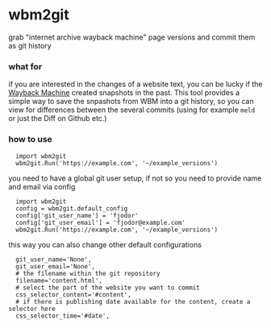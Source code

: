# wbm2git

grab "internet archive wayback machine" page versions and commit them as git history

### what for
if you are interested in the changes of a website text, you can be lucky if the [Wayback Machine](https://web.archive.org/) created snapshots in the past. 
This tool provides a simple way to save the snpashots from WBM into a git history, so you can view for differences between 
the several commits (using for example `meld` or just the Diff on Github etc.)

### how to use

```
  import wbm2git
  wbm2git.Run('https://example.com', '~/example_versions')
```

you need to have a global git user setup, if not so you need to provide name and email via config

```
  import wbm2git
  config = wbm2git.default_config
  config['git_user_name'] = 'fjodor'
  config['git_user_email'] = 'fjodor@example.com'
  wbm2git.Run('https://example.com', '~/example_versions')
```

this way you can also change other default configurations

```
  git_user_name='None',
  git_user_email='None',
  # the filename within the git repository
  filename='content.html',
  # select the part of the website you want to commit
  css_selector_content='#content',
  # if there is publishing date available for the content, create a selector here
  css_selector_time='#date',
```
